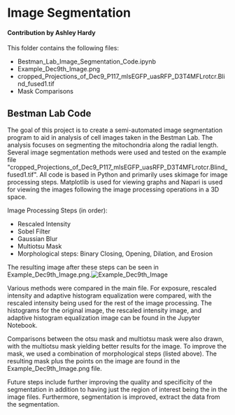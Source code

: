 # Image Segmentation
#### Contribution by Ashley Hardy

This folder contains the following files:

- Bestman_Lab_Image_Segmentation_Code.ipynb
- Example_Dec9th_Image.png
- cropped_Projections_of_Dec9_P117_mlsEGFP_uasRFP_D3T4MFLrotcr.Blind_fused1.tif
- Mask Comparisons

## Bestman Lab Code

The goal of this project is to create a semi-automated image segmentation program to aid in analysis of cell images taken in the Bestman Lab. The analysis focuses on segmenting the mitochondria along the radial length. Several image segmentation methods were used and tested on the example file "cropped_Projections_of_Dec9_P117_mlsEGFP_uasRFP_D3T4MFLrotcr.Blind_fused1.tif". All code is based in Python and primarily uses skimage for image processing steps. Matplotlib is used for viewing graphs and Napari is used for viewing the images following the image processing operations in a 3D space.

Image Processing Steps (in order):

- Rescaled Intensity
- Sobel Filter
- Gaussian Blur
- Multiotsu Mask
- Morphological steps: Binary Closing, Opening, Dilation, and Erosion

The resulting image after these steps can be seen in Example_Dec9th_Image.png.![Example_Dec9th_Image](https://user-images.githubusercontent.com/88122234/127952264-91d76d29-9c1a-461e-9ed3-3ee512f5705f.png)



Various methods were compared in the main file. For exposure, rescaled intensity and adaptive histogram equalization were compared, with the rescaled intensity being used for the rest of the image processing. The histograms for the original image, the rescaled intensity image, and adaptive histogram equalization image can be found in the Jupyter Notebook. 

Comparisons between the otsu mask and multiotsu mask were also drawn, with the multiotsu mask yielding better results for the image. To improve the mask, we used a combination of morphological steps (listed above). The resulting mask plus the points on the image are found in the Example_Dec9th_Image.png file.

Future steps include further improving the quality and specificity of the segmentation in addition to having just the region of interest being the in the image files.  Furthermore, segmentation is improved, extract the data from the segmentation.
